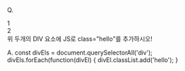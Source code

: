 Q.
<div>1</div>
<div>2</div>
위 두개의 DIV 요소에 JS로 class="hello"를 추가하시오!

A.
const divEls = document.querySelectorAll('div');
divEls.forEach(function(divEl) {
    divEl.classList.add('hello');
}
